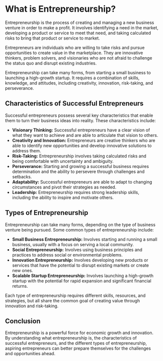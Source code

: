What is Entrepreneurship?
====================================================================

Entrepreneurship is the process of creating and managing a new business venture in order to make a profit. It involves identifying a need in the market, developing a product or service to meet that need, and taking calculated risks to bring that product or service to market.

Entrepreneurs are individuals who are willing to take risks and pursue opportunities to create value in the marketplace. They are innovative thinkers, problem solvers, and visionaries who are not afraid to challenge the status quo and disrupt existing industries.

Entrepreneurship can take many forms, from starting a small business to launching a high-growth startup. It requires a combination of skills, knowledge, and attitudes, including creativity, innovation, risk-taking, and perseverance.

Characteristics of Successful Entrepreneurs
-------------------------------------------

Successful entrepreneurs possess several key characteristics that enable them to turn their business ideas into reality. These characteristics include:

* **Visionary Thinking:** Successful entrepreneurs have a clear vision of what they want to achieve and are able to articulate that vision to others.
* **Creativity and Innovation:** Entrepreneurs are creative thinkers who are able to identify new opportunities and develop innovative solutions to address them.
* **Risk-Taking:** Entrepreneurship involves taking calculated risks and being comfortable with uncertainty and ambiguity.
* **Perseverance:** Starting and growing a successful business requires determination and the ability to persevere through challenges and setbacks.
* **Adaptability:** Successful entrepreneurs are able to adapt to changing circumstances and pivot their strategies as needed.
* **Leadership:** Entrepreneurship requires strong leadership skills, including the ability to inspire and motivate others.

Types of Entrepreneurship
-------------------------

Entrepreneurship can take many forms, depending on the type of business venture being pursued. Some common types of entrepreneurship include:

* **Small Business Entrepreneurship:** Involves starting and running a small business, usually with a focus on serving a local community.
* **Social Entrepreneurship:** Involves using business principles and practices to address social or environmental problems.
* **Innovation Entrepreneurship:** Involves developing new products or services that have the potential to disrupt existing markets or create new ones.
* **Scalable Startup Entrepreneurship:** Involves launching a high-growth startup with the potential for rapid expansion and significant financial returns.

Each type of entrepreneurship requires different skills, resources, and strategies, but all share the common goal of creating value through innovation and risk-taking.

Conclusion
----------

Entrepreneurship is a powerful force for economic growth and innovation. By understanding what entrepreneurship is, the characteristics of successful entrepreneurs, and the different types of entrepreneurship, aspiring entrepreneurs can better prepare themselves for the challenges and opportunities ahead.
